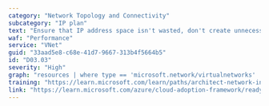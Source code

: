 ```yaml
---
category: "Network Topology and Connectivity"
subcategory: "IP plan"
text: "Ensure that IP address space isn't wasted, don't create unnecessarily large virtual networks (for example /16)."
waf: "Performance"
service: "VNet"
guid: "33aad5e8-c68e-41d7-9667-313b4f5664b5"
id: "D03.03"
severity: "High"
graph: "resources | where type == 'microsoft.network/virtualnetworks' | extend addressSpace = todynamic(properties.addressSpace) | extend addressPrefix = todynamic(properties.addressSpace.addressPrefixes) | mvexpand addressSpace | mvexpand addressPrefix | extend addressMask = split(addressPrefix,'/')[1] | extend compliant = addressMask > 16 | project name, id, subscriptionId, resourceGroup, addressPrefix, compliant"
training: "https://learn.microsoft.com/learn/paths/architect-network-infrastructure/"
link: "https://learn.microsoft.com/azure/cloud-adoption-framework/ready/azure-best-practices/plan-for-ip-addressing"
---
```

